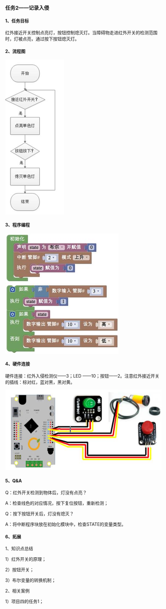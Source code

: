 ### 任务2——记录入侵

#### 1、任务目标

红外接近开关控制点亮灯，按钮控制熄灭灯。当障碍物走进红外开关的检测范围时，灯被点亮，通过按下按钮熄灭灯。

#### 2、流程图

![图3.4-4](/assets/image240.jpg)

#### 3、程序编程

![图3.4-5](/assets/image242.jpg)


#### 4、硬件连接

硬件连接：红外入侵检测仪——3；LED ——10；按钮——2。注意红外接近开关的插线：棕对红，蓝对黑，黑对黄。

![图3.4-6](/assets/image244.jpg)



#### 5、Q&A

Q：红外开关检测到物体后，灯没有点亮？

A：检查线色的对应情况，按下复位按钮，重新检测；

Q：按下按钮开关后，灯没有熄灭？

A：将中断程序块放在初始化模块中，检查STATE的变量类型。

#### 6、拓展

1、知识点总结

1）红外开关的原理；

2）按钮开关；

3）布尔变量的转换机制；

2、相关案例

1）项目四的任务1；